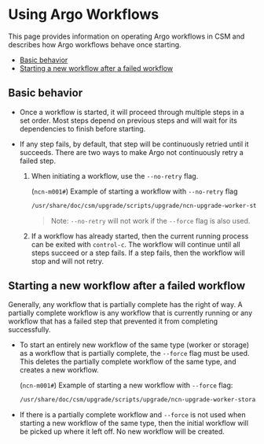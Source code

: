 # Using Argo Workflows

This page provides information on operating Argo workflows in CSM and describes how Argo workflows behave once starting.

* [Basic behavior](#basic-behavior)
* [Starting a new workflow after a failed workflow](#starting-a-new-workflow-after-a-failed-workflow)

## Basic behavior

* Once a workflow is started, it will proceed through multiple steps in a set order. Most steps depend on previous steps and will wait for its dependencies to finish before starting.
* If any step fails, by default, that step will be continuously retried until it succeeds.
There are two ways to make Argo not continuously retry a failed step.

    1. When initiating a workflow, use the `--no-retry` flag.

        (`ncn-m001#`) Example of starting a workflow with `--no-retry` flag

        ```bash
        /usr/share/doc/csm/upgrade/scripts/upgrade/ncn-upgrade-worker-storage-nodes.sh ncn-s001 --no-retry
        ```

        > Note: `--no-retry` will not work if the `--force` flag is also used.

    1. If a workflow has already started, then the current running process can be exited with `control-c`. The workflow will continue until all steps succeed or a step fails. If a step fails, then the workflow will stop and will not retry.

## Starting a new workflow after a failed workflow

Generally, any workflow that is partially complete has the right of way. A partially complete workflow is any workflow that is currently running or any workflow that has a failed step that prevented it from completing successfully.

* To start an entirely new workflow of the same type (worker or storage) as a workflow that is partially complete, the `--force` flag must be used. This deletes the partially complete workflow of the same type, and creates a new workflow.

    (`ncn-m001#`) Example of starting a new workflow with `--force` flag:

    ```bash
    /usr/share/doc/csm/upgrade/scripts/upgrade/ncn-upgrade-worker-storage-nodes.sh ncn-s001 --force
    ```

* If there is a partially complete workflow and `--force` is not used when starting a new workflow of the same type, then the initial workflow will be picked up where it left off. No new workflow will be created.
